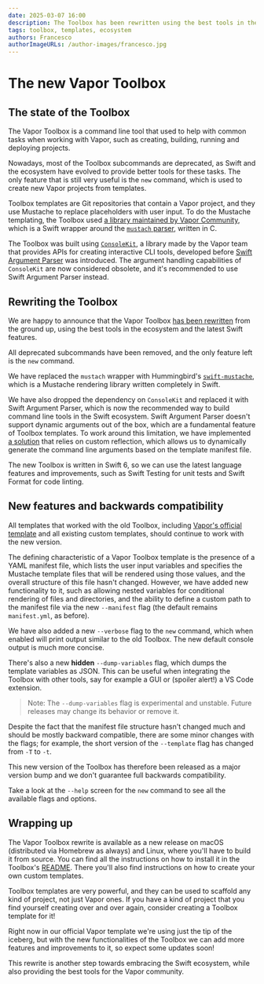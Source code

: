 ```yaml
---
date: 2025-03-07 16:00
description: The Toolbox has been rewritten using the best tools in the ecosystem, and it's now more powerful than ever!
tags: toolbox, templates, ecosystem
authors: Francesco
authorImageURLs: /author-images/francesco.jpg
---
```

# The new Vapor Toolbox

## The state of the Toolbox

The Vapor Toolbox is a command line tool that used to help with common tasks when working with Vapor, such as creating, building, running and deploying projects.

Nowadays, most of the Toolbox subcommands are deprecated, as Swift and the ecosystem have evolved to provide better tools for these tasks.
The only feature that is still very useful is the `new` command, which is used to create new Vapor projects from templates.

Toolbox templates are Git repositories that contain a Vapor project, and they use Mustache to replace placeholders with user input.
To do the Mustache templating, the Toolbox used [a library maintained by Vapor Community](https://github.com/vapor-community/mustache), which is a Swift wrapper around the [`mustach` parser](https://gitlab.com/jobol/mustach), written in C.

The Toolbox was built using [`ConsoleKit`](https://github.com/vapor/console-kit), a library made by the Vapor team that provides APIs for creating interactive CLI tools, developed before [Swift Argument Parser](https://github.com/apple/swift-argument-parser) was introduced.
The argument handling capabilities of `ConsoleKit` are now considered obsolete, and it's recommended to use Swift Argument Parser instead.

## Rewriting the Toolbox

We are happy to announce that the Vapor Toolbox [has been rewritten](https://github.com/vapor/toolbox/pull/471) from the ground up, using the best tools in the ecosystem and the latest Swift features.

All deprecated subcommands have been removed, and the only feature left is the `new` command.

We have replaced the `mustach` wrapper with Hummingbird's [`swift-mustache`](https://github.com/hummingbird-project/swift-mustache), which is a Mustache rendering library written completely in Swift.

We have also dropped the dependency on `ConsoleKit` and replaced it with Swift Argument Parser, which is now the recommended way to build command line tools in the Swift ecosystem.
Swift Argument Parser doesn't support dynamic arguments out of the box, which are a fundamental feature of Toolbox templates.
To work around this limitation, we have implemented [a solution](https://www.ackee.agency/blog/argumentparser-loading-dynamic-arguments) that relies on custom reflection, which allows us to dynamically generate the command line arguments based on the template manifest file.

The new Toolbox is written in Swift 6, so we can use the latest language features and improvements, such as Swift Testing for unit tests and Swift Format for code linting.

## New features and backwards compatibility

All templates that worked with the old Toolbox, including [Vapor's official template](https://github.com/vapor/template) and all existing custom templates, should continue to work with the new version.

The defining characteristic of a Vapor Toolbox template is the presence of a YAML manifest file, which lists the user input variables and specifies the Mustache template files that will be rendered using those values, and the overall structure of this file hasn't changed. However, we have added new functionality to it, such as allowing nested variables for conditional rendering of files and directories, and the ability to define a custom path to the manifest file via the new `--manifest` flag (the default remains `manifest.yml`, as before).

We have also added a new `--verbose` flag to the `new` command, which when enabled will print output similar to the old Toolbox.
The new default console output is much more concise.

There's also a new **hidden** `--dump-variables` flag, which dumps the template variables as JSON.
This can be useful when integrating the Toolbox with other tools, say for example a GUI or (spoiler alert!) a VS Code extension.

> Note: The `--dump-variables` flag is experimental and unstable. Future releases may change its behavior or remove it.

Despite the fact that the manifest file structure hasn't changed much and should be mostly backward compatible, there are some minor changes with the flags; for example, the short version of the `--template` flag has changed from `-T` to `-t`.

This new version of the Toolbox has therefore been released as a major version bump and we don't guarantee full backwards compatibility.

Take a look at the `--help` screen for the `new` command to see all the available flags and options.

## Wrapping up

The Vapor Toolbox rewrite is available as a new release on macOS (distributed via Homebrew as always) and Linux, where you'll have to build it from source.
You can find all the instructions on how to install it in the Toolbox's [README](https://github.com/vapor/toolbox/blob/main/README.md). There you'll also find instructions on how to create your own custom templates.

Toolbox templates are very powerful, and they can be used to scaffold any kind of project, not just Vapor ones.
If you have a kind of project that you find yourself creating over and over again, consider creating a Toolbox template for it!

Right now in our official Vapor template we're using just the tip of the iceberg, but with the new functionalities of the Toolbox we can add more features and improvements to it, so expect some updates soon!

This rewrite is another step towards embracing the Swift ecosystem, while also providing the best tools for the Vapor community.
